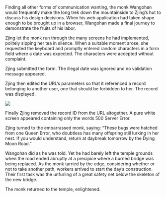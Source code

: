 Finding all other forms of communication wanting, the monk
Wangohan would frequently make the long trek down the
mountainside to Zjing’s hut to discuss his
design decisions.  When his web application had taken shape
enough to be brought up in a browser, Wangohan made a final
journey to demonstrate the fruits of his labor.

Zjing let the monk run through the many screens he had
implemented, politely sipping her tea in silence.  When a
suitable moment arose, she requested the keyboard and
promptly entered random characters in a form field where a
date was expected.  The characters were accepted without
complaint.

Zjing submitted the form.  The illegal date was ignored
and no validation message appeared.

Zjing then edited the URL’s parameters so that it referenced
a record belonging to another user, one that should be
forbidden to her.  The record was displayed.

![](/pages/case-99/Gap.jpg)

Finally Zjing removed the record ID from the URL altogether.
A pure white screen appeared containing only the words 500
Server Error.

Zjing turned to the embarrassed monk, saying: “These bugs
were hatched from one Queen Error, who doubtless has many
offspring still lurking in her nest.  If you would
understand, return at daybreak tomorrow by the Dying Moon
Road.”

Wangohan did as he was told.  Yet he had barely left the
temple grounds when the road ended abruptly at a precipice
where a burned bridge was being replaced.  As the
monk tarried by the edge, considering whether or not to take
another path, workers arrived to start the day’s
construction.  Their first task was the unfurling of a great
safety net below the skeleton of the new bridge.

The monk returned to the temple, enlightened.

